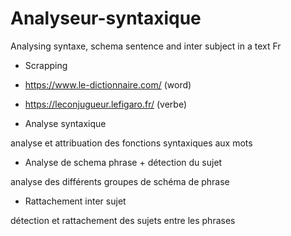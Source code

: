 # Analyseur-syntaxique
Analysing syntaxe, schema sentence and inter subject in a text Fr


- Scrapping

 - https://www.le-dictionnaire.com/ (word)
 
 - https://leconjugueur.lefigaro.fr/ (verbe)
 
 
- Analyse syntaxique
 
 analyse et attribuation des fonctions syntaxiques aux mots
 
- Analyse de schema phrase + détection du sujet
 
 analyse des différents groupes de schéma de phrase
 
- Rattachement inter sujet
 
détection et rattachement des sujets entre les phrases
